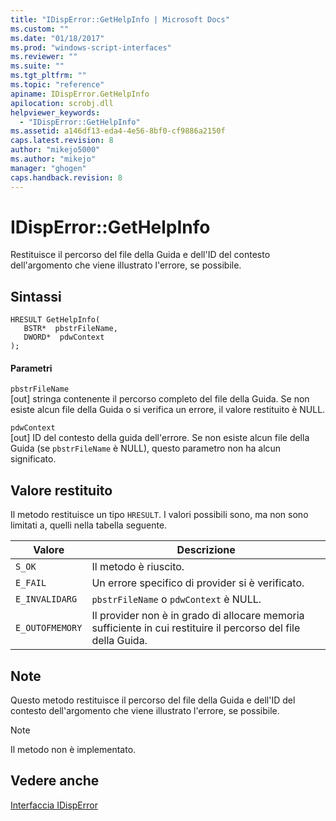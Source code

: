 ```yaml
---
title: "IDispError::GetHelpInfo | Microsoft Docs"
ms.custom: ""
ms.date: "01/18/2017"
ms.prod: "windows-script-interfaces"
ms.reviewer: ""
ms.suite: ""
ms.tgt_pltfrm: ""
ms.topic: "reference"
apiname: IDispError.GetHelpInfo
apilocation: scrobj.dll
helpviewer_keywords: 
  - "IDispError::GetHelpInfo"
ms.assetid: a146df13-eda4-4e56-8bf0-cf9886a2150f
caps.latest.revision: 8
author: "mikejo5000"
ms.author: "mikejo"
manager: "ghogen"
caps.handback.revision: 8
---
```

# IDispError::GetHelpInfo
Restituisce il percorso del file della Guida e dell'ID del contesto dell'argomento che viene illustrato l'errore, se possibile.  
  
## Sintassi  
  
```  
HRESULT GetHelpInfo(  
   BSTR*  pbstrFileName,  
   DWORD*  pdwContext  
);  
```  
  
#### Parametri  
 `pbstrFileName`  
 \[out\] stringa contenente il percorso completo del file della Guida.  Se non esiste alcun file della Guida o si verifica un errore, il valore restituito è NULL.  
  
 `pdwContext`  
 \[out\] ID del contesto della guida dell'errore.  Se non esiste alcun file della Guida \(se `pbstrFileName` è NULL\), questo parametro non ha alcun significato.  
  
## Valore restituito  
 Il metodo restituisce un tipo `HRESULT`.  I valori possibili sono, ma non sono limitati a, quelli nella tabella seguente.  
  
|Valore|Descrizione|  
|------------|-----------------|  
|`S_OK`|Il metodo è riuscito.|  
|`E_FAIL`|Un errore specifico di provider si è verificato.|  
|`E_INVALIDARG`|`pbstrFileName` o `pdwContext` è NULL.|  
|`E_OUTOFMEMORY`|Il provider non è in grado di allocare memoria sufficiente in cui restituire il percorso del file della Guida.|  
  
## Note  
 Questo metodo restituisce il percorso del file della Guida e dell'ID del contesto dell'argomento che viene illustrato l'errore, se possibile.  
  
> [!NOTE]
>  Il metodo non è implementato.  
  
## Vedere anche  
 [Interfaccia IDispError](../../winscript/reference/idisperror-interface.md)